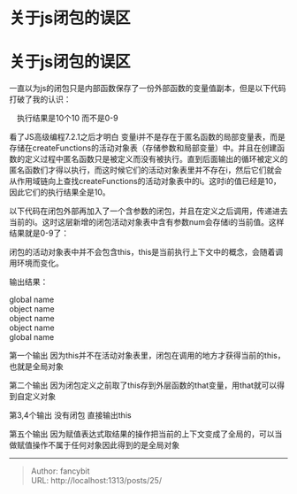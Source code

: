 # 关于js闭包的误区

<div class="header"><h1 class="single-title animate__animated animate__pulse animate__faster">关于js闭包的误区</h1></div>

<div class="content" id="content"><p><!-- raw HTML omitted -->一直以为js的闭包只是内部函数保存了一份外部函数的变量值副本，但是以下代码打破了我的认识：<!-- raw HTML omitted --></p><!-- raw HTML omitted --><!-- raw HTML omitted --><p>　执行结果是10个10 而不是0-9</p><p>看了JS高级编程7.2.1之后才明白 变量i并不是存在于匿名函数的局部变量表，而是存储在createFunctions的活动对象表（存储参数和局部变量）中。并且在创建函数的定义过程中匿名函数只是被定义而没有被执行。直到后面输出的循环被定义的匿名函数们才得以执行，而这时候它们的活动对象表里并不存在i，然后它们就会从作用域链向上查找createFunctions的活动对象表中的i。这时i的值已经是10，因此它们的执行结果全是10。</p><p>以下代码在闭包外部再加入了一个含参数的闭包，并且在定义之后调用，传递进去当前的i。这时这层新增的闭包活动对象表中含有参数num会存储i的当前值。这样结果就是0-9了：</p><!-- raw HTML omitted --><!-- raw HTML omitted --><p>闭包的活动对象表中并不会包含this，this是当前执行上下文中的概念，会随着调用环境而变化。</p><p></p><!-- raw HTML omitted --><!-- raw HTML omitted --><p>输出结果：</p><p>global name<br> object name<br> object name<br> object name<br> global name</p><p>第一个输出 因为this并不在活动对象表里，闭包在调用的地方才获得当前的this，也就是全局对象</p><p>第二个输出 因为闭包定义之前取了this存到外层函数的that变量，用that就可以得到自定义对象</p><p>第3,4个输出 没有闭包 直接输出this</p><p>第五个输出 因为赋值表达式取结果的操作把当前的上下文变成了全局的，可以当做赋值操作不属于任何对象因此得到的是全局对象</p><!-- raw HTML omitted --></div>



---

> Author: fancybit  
> URL: http://localhost:1313/posts/25/  

